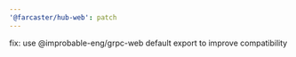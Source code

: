 ```yaml
---
'@farcaster/hub-web': patch
---
```


fix: use @improbable-eng/grpc-web default export to improve compatibility
